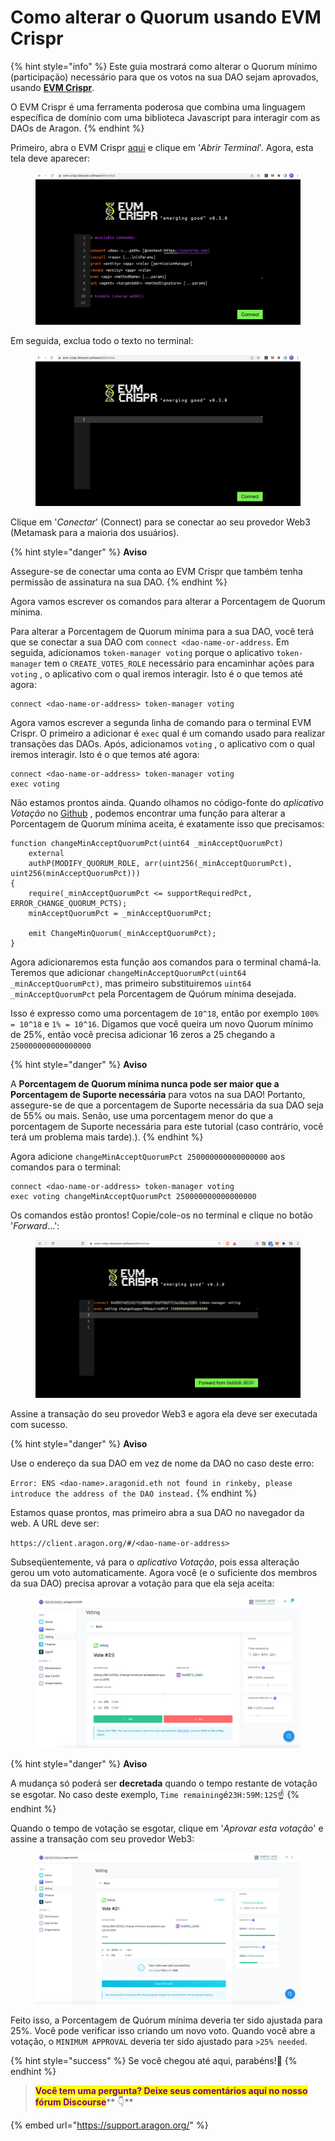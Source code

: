 # Como alterar o Quorum usando EVM Crispr

{% hint style="info" %}
Este guia mostrará como alterar o Quorum mínimo (participação) necessário para que os votos na sua DAO sejam aprovados, usando [**EVM Crispr**](https://evm-crispr.blossom.software/#/).

O EVM Crispr é uma ferramenta poderosa que combina uma linguagem específica de domínio com uma biblioteca Javascript para interagir com as DAOs de Aragon.
{% endhint %}

Primeiro, abra o EVM Crispr [aqui](https://evm-crispr.blossom.software/#/) e clique em '_Abrir Terminal_'. Agora, esta tela deve aparecer:

<figure><img src="../../../../.gitbook/assets/crisper1.png" alt=""><figcaption></figcaption></figure>

Em seguida, exclua todo o texto no terminal:

<figure><img src="../../../../.gitbook/assets/crisper2.png" alt=""><figcaption></figcaption></figure>

Clique em '_Conectar_' (Connect) para se conectar ao seu provedor Web3 (Metamask para a maioria dos usuários).

{% hint style="danger" %}
**Aviso**

Assegure-se de conectar uma conta ao EVM Crispr que também tenha permissão de assinatura na sua DAO.
{% endhint %}

Agora vamos escrever os comandos para alterar a Porcentagem de Quorum mínima.

Para alterar a Porcentagem de Quorum mínima para a sua DAO, você terá que se conectar a sua DAO com `connect <dao-name-or-address`. Em seguida, adicionamos `token-manager voting` porque o aplicativo `token-manager`  tem o `CREATE_VOTES_ROLE` necessário para encaminhar ações para `voting` , o aplicativo com o qual iremos interagir. Isto é o que temos até agora:

```
connect <dao-name-or-address> token-manager voting
```

Agora vamos escrever a segunda linha de comando para o terminal EVM Crispr. O primeiro a adicionar é `exec` qual é um comando usado para realizar transações das DAOs. Após, adicionamos `voting` , o aplicativo com o qual iremos interagir. Isto é o que temos até agora:

```
connect <dao-name-or-address> token-manager voting
exec voting
```

Não estamos prontos ainda. Quando olhamos no código-fonte do _aplicativo Votação_ no [​​Github](https://github.com/aragon/aragon-apps/blob/631048d54b9cc71058abb8bd7c17f6738755d950/apps/voting/contracts/Voting.sol) , podemos encontrar uma função para alterar a Porcentagem de Quorum mínima aceita, é exatamente isso que precisamos:

```solidity
function changeMinAcceptQuorumPct(uint64 _minAcceptQuorumPct)
    external
    authP(MODIFY_QUORUM_ROLE, arr(uint256(_minAcceptQuorumPct), uint256(minAcceptQuorumPct)))
{
    require(_minAcceptQuorumPct <= supportRequiredPct, ERROR_CHANGE_QUORUM_PCTS);
    minAcceptQuorumPct = _minAcceptQuorumPct;

    emit ChangeMinQuorum(_minAcceptQuorumPct);
}
```

Agora adicionaremos esta função aos comandos para o terminal chamá-la. Teremos que adicionar `changeMinAcceptQuorumPct(uint64 _minAcceptQuorumPct)`, mas primeiro substituiremos `uint64 _minAcceptQuorumPct` pela Porcentagem de Quórum mínima desejada.

Isso é expresso como uma porcentagem de `10^18`, então por exemplo `100% = 10^18` e `1% = 10^16`. Digamos que você queira um novo Quorum mínimo de 25%, então você precisa adicionar 16 zeros a 25 chegando a `250000000000000000`

{% hint style="danger" %}
**Aviso**

A **Porcentagem de Quorum mínima nunca pode ser maior que a Porcentagem de Suporte necessária** para votos na sua DAO! Portanto, assegure-se de que a porcentagem de Suporte necessária da sua DAO seja de 55% ou mais. Senão, use uma porcentagem menor do que a porcentagem de Suporte necessária para este tutorial (caso contrário, você terá um problema mais tarde).).
{% endhint %}

Agora adicione `changeMinAcceptQuorumPct 250000000000000000` aos comandos para o terminal:

```
connect <dao-name-or-address> token-manager voting
exec voting changeMinAcceptQuorumPct 250000000000000000
```

Os comandos estão prontos! Copie/cole-os no terminal e clique no botão '_Forward_...':

<figure><img src="../../../../.gitbook/assets/crisper3.png" alt=""><figcaption></figcaption></figure>

Assine a transação do seu provedor Web3 e agora ela deve ser executada com sucesso.

{% hint style="danger" %}
**Aviso**

Use o endereço da sua DAO em vez de nome da DAO no caso deste erro:

`Error: ENS <dao-name>.aragonid.eth not found in rinkeby, please introduce the address of the DAO instead.`
{% endhint %}

Estamos quase prontos, mas primeiro abra a sua DAO no navegador da web. A URL deve ser:

`https://client.aragon.org/#/<dao-name-or-address>`

Subseqüentemente, vá para o _aplicativo Votação_, pois essa alteração gerou um voto automaticamente. Agora você (e o suficiente dos membros da sua DAO) precisa aprovar a votação para que ela seja aceita:

<figure><img src="../../../../.gitbook/assets/crisper4.png" alt=""><figcaption></figcaption></figure>

{% hint style="danger" %}
**Aviso**

A mudança só poderá ser **decretada** quando o tempo restante de votação se esgotar. No caso deste exemplo, `Time remaining`é`23H:59M:12S`☝​
{% endhint %}

Quando o tempo de votação se esgotar, clique em '_Aprovar esta votação_' e assine a transação com seu provedor Web3:

<figure><img src="../../../../.gitbook/assets/crisper5.png" alt=""><figcaption></figcaption></figure>

​Feito isso, a Porcentagem de Quórum mínima deveria ter sido ajustada para 25%. Você pode verificar isso criando um novo voto. Quando você abre a votação, o `MINIMUM APPROVAL` deveria ter sido ajustado para `>25% needed`.

{% hint style="success" %}
Se você chegou até aqui, parabéns!👏​​
{% endhint %}

> <mark style="color:purple;">**Você tem uma pergunta? Deixe seus comentários aqui no nosso fórum Discourse**</mark>** 👇**

{% embed url="https://support.aragon.org/" %}
